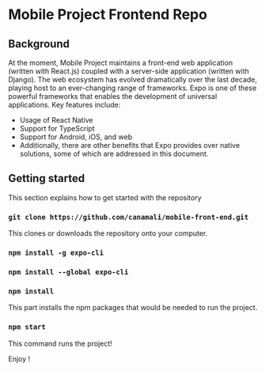 # Mobile Project Frontend Repo

## Background
At the moment, Mobile Project maintains a front-end web application (written with React.js) coupled with a server-side application (written with Django). The web ecosystem has evolved dramatically over the last decade, playing host to an ever-changing range of frameworks.
Expo is one of these powerful frameworks that enables the development of universal applications. Key features include:

* Usage of React Native
* Support for TypeScript
* Support for Android, iOS, and web
* Additionally, there are other benefits that Expo provides over native solutions, some of which are addressed in this document.

## Getting started 
This section explains how to get started with the repository 

### `git clone https://github.com/canamali/mobile-front-end.git`

This clones or downloads the repository onto your computer.


### `npm install -g expo-cli`


### `npm install --global expo-cli`

### `npm install`

This part installs the npm packages that would be needed to run the project. 

### `npm start`

This command runs the project!

Enjoy !
